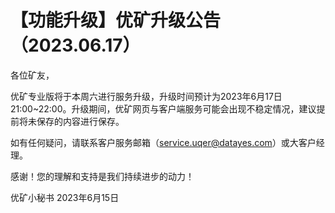 # 【功能升级】优矿升级公告（2023.06.17）

各位矿友，

优矿专业版将于本周六进行服务升级，升级时间预计为2023年6月17日 21:00~22:00。升级期间，优矿网页与客户端服务可能会出现不稳定情况，建议提前将未保存的内容进行保存。

如有任何疑问，请联系客户服务邮箱（service.uqer@datayes.com）或大客户经理。

感谢！您的理解和支持是我们持续进步的动力！

优矿小秘书
2023年6月15日

